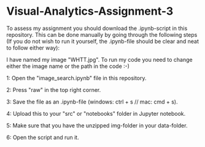 # Visual-Analytics-Assignment-3

To assess my assignment you should download the .ipynb-script in this repository. This can be done manually by going through the following steps (If you do not wish to run it yourself, the .ipynb-file should be clear and neat to follow either way):

I have named my image "WHTT.jpg". To run my code you need to change either the image name or the path in the code :-)

1: Open the "image_search.ipynb" file in this repository.

2: Press "raw" in the top right corner.

3: Save the file as an .ipynb-file (windows: ctrl + s // mac: cmd + s).

4: Upload this to your "src" or "notebooks" folder in Jupyter notebook.

5: Make sure that you have the unzipped img-folder in your data-folder.

6: Open the script and run it.


